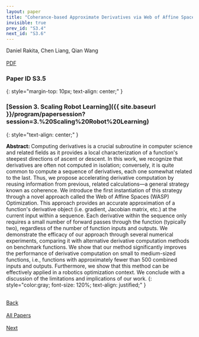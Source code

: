 ```yaml
---
layout: paper
title: "Coherance-based Approximate Derivatives via Web of Affine Spaces Optimization"
invisible: true
prev_id: "S3.4"
next_id: "S3.6"
---
```

<div class="paper-authors">
  <div class="paper-author-box">
    <div class="paper-author-name">Daniel Rakita, Chen Liang, Qian Wang</div>
    <div class="paper-author-uni"></div>
  </div>
</div>

<div class="paper-pdf-modern">
  <div class="paper-menu-icon">
    <a href="https://www.roboticsproceedings.org/rss25/p560.pdf" title="Download PDF" target="_blank">
      <i class="fa fa-file-pdf-o"></i><br>
      <span class="paper-menu-label">PDF</span>
    </a>
  </div>
</div>

### Paper ID S3.5
{: style="margin-top: 10px; text-align: center;" }

### [Session 3. Scaling Robot Learning]({{ site.baseurl }}/program/papersession?session=3.%20Scaling%20Robot%20Learning)
{: style="text-align: center;" }

<b style="color: black;">Abstract: </b>Computing derivatives is a crucial subroutine in computer science and related fields as it provides a local characterization of a function's steepest directions of ascent or descent.  In this work, we recognize that derivatives are often not computed in isolation; conversely, it is quite common to compute a sequence of derivatives, each one somewhat related to the last.  Thus, we propose accelerating derivative computation by reusing information from previous, related calculations—a general strategy known as coherence.  We introduce the first instantiation of this strategy through a novel approach called the Web of Affine Spaces (WASP) Optimization.  This approach provides an accurate approximation of a function's derivative object (i.e. gradient, Jacobian matrix, etc.) at the current input within a sequence.  Each derivative within the sequence only requires a small number of forward passes through the function (typically two), regardless of the number of function inputs and outputs.  We demonstrate the efficacy of our approach through several numerical experiments, comparing it with alternative derivative computation methods on benchmark functions.  We show that our method significantly improves the performance of derivative computation on small to medium-sized functions, i.e., functions with approximately fewer than 500 combined inputs and outputs.  Furthermore, we show that this method can be effectively applied in a robotics optimization context. We conclude with a discussion of the limitations and implications of our work.
{: style="color:gray; font-size: 120%; text-align: justified;" }

<div class="paper-menu">
  <div class="paper-menu-inner">
    <a href="{{ site.baseurl }}/program/papers/S3.4/" title="Previous Paper">
            <div class="paper-menu-icon">
                <i class="fa fa-chevron-left"></i><br>
                <span class="paper-menu-label">Back</span>
            </div>
        </a>
    <a href="{{ site.baseurl }}/program/papers" title="All Papers">
      <div class="paper-menu-icon">
        <i class="fa fa-list"></i><br>
        <span class="paper-menu-label">All Papers</span>
      </div>
    </a>
    <a href="{{ site.baseurl }}/program/papers/S3.6/" title="Next Paper">
            <div class="paper-menu-icon">
                <i class="fa fa-chevron-right"></i><br>
                <span class="paper-menu-label">Next</span>
            </div>
        </a>
  </div>
</div>
